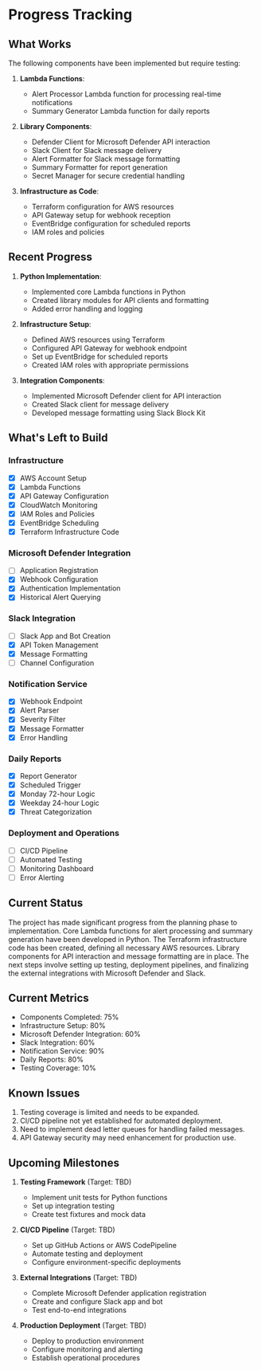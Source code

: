 # Progress Tracking

## What Works

The following components have been implemented but require testing:

1. **Lambda Functions**:
   - Alert Processor Lambda function for processing real-time notifications
   - Summary Generator Lambda function for daily reports

2. **Library Components**:
   - Defender Client for Microsoft Defender API interaction
   - Slack Client for Slack message delivery
   - Alert Formatter for Slack message formatting
   - Summary Formatter for report generation
   - Secret Manager for secure credential handling

3. **Infrastructure as Code**:
   - Terraform configuration for AWS resources
   - API Gateway setup for webhook reception
   - EventBridge configuration for scheduled reports
   - IAM roles and policies

## Recent Progress

1. **Python Implementation**: 
   - Implemented core Lambda functions in Python
   - Created library modules for API clients and formatting
   - Added error handling and logging

2. **Infrastructure Setup**:
   - Defined AWS resources using Terraform
   - Configured API Gateway for webhook endpoint
   - Set up EventBridge for scheduled reports
   - Created IAM roles with appropriate permissions

3. **Integration Components**:
   - Implemented Microsoft Defender client for API interaction
   - Created Slack client for message delivery
   - Developed message formatting using Slack Block Kit

## What's Left to Build

### Infrastructure
- [x] AWS Account Setup
- [x] Lambda Functions
- [x] API Gateway Configuration
- [x] CloudWatch Monitoring
- [x] IAM Roles and Policies
- [x] EventBridge Scheduling
- [x] Terraform Infrastructure Code

### Microsoft Defender Integration
- [ ] Application Registration
- [x] Webhook Configuration
- [x] Authentication Implementation
- [x] Historical Alert Querying

### Slack Integration
- [ ] Slack App and Bot Creation
- [x] API Token Management
- [x] Message Formatting
- [ ] Channel Configuration

### Notification Service
- [x] Webhook Endpoint
- [x] Alert Parser
- [x] Severity Filter
- [x] Message Formatter
- [x] Error Handling

### Daily Reports
- [x] Report Generator
- [x] Scheduled Trigger
- [x] Monday 72-hour Logic
- [x] Weekday 24-hour Logic
- [x] Threat Categorization

### Deployment and Operations
- [ ] CI/CD Pipeline
- [ ] Automated Testing
- [ ] Monitoring Dashboard
- [ ] Error Alerting

## Current Status

The project has made significant progress from the planning phase to implementation. Core Lambda functions for alert processing and summary generation have been developed in Python. The Terraform infrastructure code has been created, defining all necessary AWS resources. Library components for API interaction and message formatting are in place. The next steps involve setting up testing, deployment pipelines, and finalizing the external integrations with Microsoft Defender and Slack.

## Current Metrics
- Components Completed: 75%
- Infrastructure Setup: 80%
- Microsoft Defender Integration: 60%
- Slack Integration: 60%
- Notification Service: 90%
- Daily Reports: 80%
- Testing Coverage: 10%

## Known Issues

1. Testing coverage is limited and needs to be expanded.
2. CI/CD pipeline not yet established for automated deployment.
3. Need to implement dead letter queues for handling failed messages.
4. API Gateway security may need enhancement for production use.

## Upcoming Milestones

1. **Testing Framework** (Target: TBD)
   - Implement unit tests for Python functions
   - Set up integration testing
   - Create test fixtures and mock data

2. **CI/CD Pipeline** (Target: TBD)
   - Set up GitHub Actions or AWS CodePipeline
   - Automate testing and deployment
   - Configure environment-specific deployments

3. **External Integrations** (Target: TBD)
   - Complete Microsoft Defender application registration
   - Create and configure Slack app and bot
   - Test end-to-end integrations

4. **Production Deployment** (Target: TBD)
   - Deploy to production environment
   - Configure monitoring and alerting
   - Establish operational procedures 